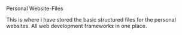 Personal Website-Files



This is where i have stored the basic structured files for the personal websites.
All web development frameworks in one place.

